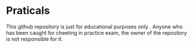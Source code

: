 # Praticals
This github repository is just for educational purposes only .
Anyone who has been caught for cheeting in practice exam, the owner of the repository  is not responsible for it.

